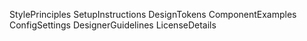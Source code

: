 StylePrinciples
SetupInstructions
DesignTokens
ComponentExamples
ConfigSettings
DesignerGuidelines
LicenseDetails
